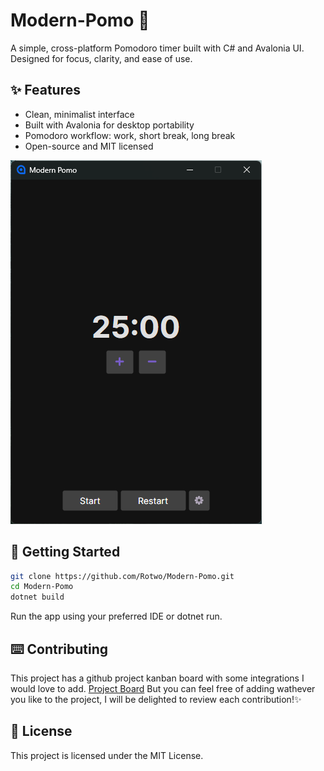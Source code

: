 # Modern-Pomo 🍅
A simple, cross-platform Pomodoro timer built with C# and Avalonia UI. Designed for focus, clarity, and ease of use.

## ✨ Features
* Clean, minimalist interface
* Built with Avalonia for desktop portability
* Pomodoro workflow: work, short break, long break
* Open-source and MIT licensed

![](https://github.com/Rotwo/Modern-Pomo/blob/main/Assets/repo/screenshot.png)

## 🚀 Getting Started
```bash
git clone https://github.com/Rotwo/Modern-Pomo.git
cd Modern-Pomo
dotnet build
```
Run the app using your preferred IDE or dotnet run.

## ⌨️ Contributing
This project has a github project kanban board with some integrations I would love to add.
[Project Board](https://github.com/users/Rotwo/projects/6)
But you can feel free of adding wathever you like to the project, I will be delighted to review each contribution!✨️

## 📄 License
This project is licensed under the MIT License.
